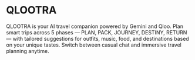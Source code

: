 # QLOOTRA
QLOOTRA is your AI travel companion powered by Gemini and Qloo. Plan smart trips across 5 phases — PLAN, PACK, JOURNEY, DESTINY, RETURN — with tailored suggestions for outfits, music, food, and destinations based on your unique tastes. Switch between casual chat and immersive travel planning anytime.
